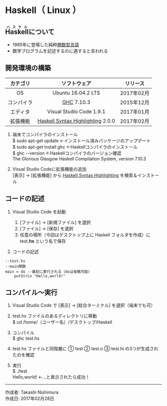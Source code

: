 # Haskell（ Linux ）

## <ruby>Haskell<rt>ハスケル</rt></ruby>について

* 1985年に登場した純粋[関数型言語](http://bit.ly/1KTmmNW)
* 数学プログラムを記述するのに適すると言われる

## 開発環境の構築

|カテゴリ|ソフトウェア|リリース|
|:--:|:--:|:--:|
|OS|Ubuntu 16.04.2 LTS|2017年02月|
|コンパイラ| [GHC](https://www.haskell.org/ghc/) 7.10.3|2015年12月|
|エディタ|Visual Studio Code 1.9.1|2017年01月|
|拡張機能|[Haskell Syntax Highlighting](http://bit.ly/2l6sqMc) 2.0.0|2017年02月|

1. 端末でコンパイラのインストール  
    $ sudo apt-get update ←インストール済みパッケージのアップデート  
    $ sudo apt-get install ghc ←Haskellコンパイラのインストール  
    $ ghc --version ←Haskellコンパイラのバージョン確認  
    The Glorious Glasgow Haskell Compilation System, version 7.10.3

1. Visual Studio Codeに拡張機能の追加  
    [表示] → [拡張機能] から [Haskell Syntax Highlighting](http://bit.ly/2l6sqMc) を検索＆インストール

## コードの記述

1. Visual Studio Code を起動
    1. [ファイル] → [新規ファイル] を選択
    1. [ファイル] → [保存] を選択
    1. 任意の場所（今回はデスクトップ上に Haskell フォルダを作成）に test<b>.hs</b> という名で保存

1. コードの記述
```
--test.hs
--main関数
main = do --最初に実行される（doは省略可能）
    putStrLn "Hello,world!"
```

## コンパイル〜実行

1. Visual Studio Code で [表示] → [総合ターミナル] を選択（端末でも可）

1. test.hs ファイルのあるディレクトリに移動  
$ cd /home/（ユーザー名）/デスクトップ/Haskell

1. コンパイル  
$ ghc test.hs

1. test.hs ファイルと同階層に ① test ② test.o ③ test.hi の3つが生成されたのを確認

1. 実行  
$ ./test  
Hello,world! ←…と表示されたら成功！

***
作成者: Takashi Nishimura  
作成日: 2017年02月28日
